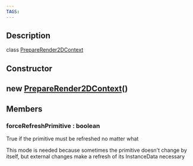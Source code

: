 ```yaml
---
TAGS:
---
```

## Description

class [PrepareRender2DContext](/classes/2.0/PrepareRender2DContext)



## Constructor

## new [PrepareRender2DContext](/classes/2.0/PrepareRender2DContext)()


## Members

### forceRefreshPrimitive : boolean

True if the primitive must be refreshed no matter what

This mode is needed because sometimes the primitive doesn't change by itself, but external changes make a refresh of its InstanceData necessary

